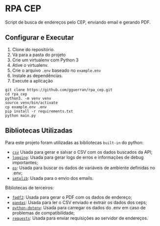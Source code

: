 # RPA CEP

Script de busca de endereços pelo CEP, enviando email e gerando PDF.

## Configurar e Executar

1. Clone do  repositório.
2. Vá para a pasta do projeto
3. Crie um virtualenv com Python 3
4. Ative o virtualenv.
5. Crie o arquivo `.env` baseado no `example.env`
6. Instale as dependências.
7. Execute a aplicação

```console
git clone https://github.com/gguerran/rpa_cep.git
cd rpa_cep
python3. -m venv venv
source venv/bin/activate
cp example.env .env
pip install -r requirements.txt
python main.py
```


**Bibliotecas Utilizadas**
----
Para este projeto foram utilizadas as bibliotecas `built-in` do python:
 - [`csv`](https://docs.python.org/3/library/csv.html) Usada para gerar e salvar o CSV com os dados buscados da API;
 -  [`logging`](https://docs.python.org/3/library/logging.html): Usada para gerar logs de erros e informações de debug importantes;
 - [`os`](https://docs.python.org/3/library/os.html): Usada para buscar os dados de variáveis de ambiente definidas no .env;
 - [`smtplib`](https://docs.python.org/3/library/smtplib.html): Usada para o envio dos emails.

Bibliotecas de terceiros:
  - [`fpdf2`](https://py-pdf.github.io/fpdf2/index.html): Usada para gerar o PDF com os dados de endereço;
  - [`pandas`](https://pandas.pydata.org/docs/): Usada para ler o CSV enviado e extrair os dados dos ceps;
   - [`python-dotenv`](https://saurabh-kumar.com/python-dotenv/): Usada para carregar os dados do .env em caso de problemas de compatibilidade;
   - [`requests`](https://requests.readthedocs.io/en/latest/): Usada para enviar requisições ao servidor de endereços.
